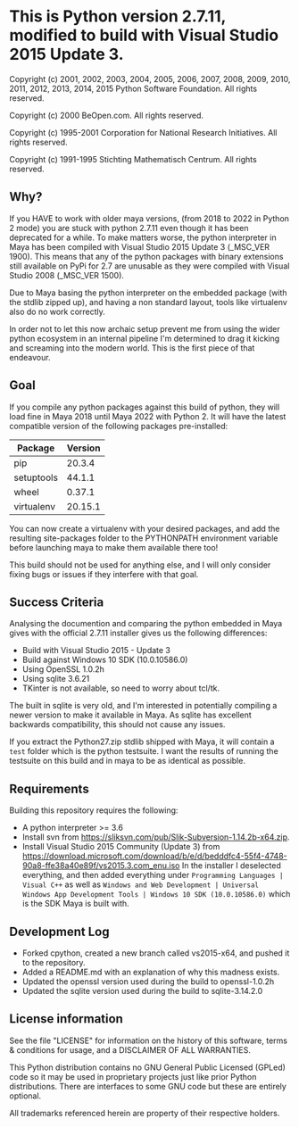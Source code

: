 This is Python version 2.7.11, modified to build with Visual Studio 2015 Update 3.
==================================================================================

Copyright (c) 2001, 2002, 2003, 2004, 2005, 2006, 2007, 2008, 2009, 2010, 2011,
2012, 2013, 2014, 2015 Python Software Foundation.  All rights reserved.

Copyright (c) 2000 BeOpen.com.
All rights reserved.

Copyright (c) 1995-2001 Corporation for National Research Initiatives.
All rights reserved.

Copyright (c) 1991-1995 Stichting Mathematisch Centrum.
All rights reserved.

Why?
----

If you HAVE to work with older maya versions, (from 2018 to 2022 in Python 2
mode) you are stuck with python 2.7.11 even though it has been deprecated for
a while. To make matters worse, the python interpreter in Maya has been 
compiled with Visual Studio 2015 Update 3 (_MSC_VER 1900). This means that any
of the python packages with binary extensions still available on PyPi for 2.7 
are unusable as they were compiled with Visual Studio 2008 (_MSC_VER 1500).

Due to Maya basing the python interpreter on the embedded package (with the 
stdlib zipped up), and having a non standard layout, tools like virtualenv
also do no work correctly.

In order not to let this now archaic setup prevent me from using the wider
python ecosystem in an internal pipeline I'm determined to drag it kicking 
and screaming into the modern world. This is the first piece of that endeavour.

Goal
----

If you compile any python packages against this build of python, they will load
fine in Maya 2018 until Maya 2022 with Python 2. It will have the latest
compatible version of the following packages pre-installed:

| Package    | Version |
| ---------- | ------- |
| pip        | 20.3.4  |
| setuptools | 44.1.1  |
| wheel      | 0.37.1  |
| virtualenv | 20.15.1 |

You can now create a virtualenv with your desired packages, and add the 
resulting site-packages folder to the PYTHONPATH environment variable
before launching maya to make them available there too!

This build should not be used for anything else, and I will only consider
fixing bugs or issues if they interfere with that goal.

Success Criteria
----------------

Analysing the documention and comparing the python embedded in Maya gives with
the official 2.7.11 installer gives us the following differences:

 - Build with Visual Studio 2015 - Update 3
 - Build against Windows 10 SDK (10.0.10586.0)
 - Using OpenSSL 1.0.2h
 - Using sqlite 3.6.21
 - TKinter is not available, so need to worry about tcl/tk.

The built in sqlite is very old, and I'm interested in potentially compiling
a newer version to make it available in Maya. As sqlite has excellent
backwards compatibility, this should not cause any issues.

If you extract the Python27.zip stdlib shipped with Maya, it will contain a
`test` folder which is the python testsuite. I want the results of running the
testsuite on this build and in maya to be as identical as possible.

Requirements
------------

Building this repository requires the following:

 - A python interpreter >= 3.6
 - Install svn from https://sliksvn.com/pub/Slik-Subversion-1.14.2b-x64.zip.
 - Install Visual Studio 2015 Community (Update 3) from
   https://download.microsoft.com/download/b/e/d/bedddfc4-55f4-4748-90a8-ffe38a40e89f/vs2015.3.com_enu.iso
   In the installer I deselected everything, and then added everything under
   `Programming Languages | Visual C++` as well as `Windows and Web Development |
   Universal Windows App Development Tools | Windows 10 SDK (10.0.10586.0)`
   which is the SDK Maya is built with.

Development Log
---------------

 - Forked cpython, created a new branch called vs2015-x64, and pushed it 
   to the repository.
 - Added a README.md with an explanation of why this madness exists.
 - Updated the openssl version used during the build to openssl-1.0.2h
 - Updated the sqlite version used during the build to sqlite-3.14.2.0 

License information
-------------------

See the file "LICENSE" for information on the history of this
software, terms & conditions for usage, and a DISCLAIMER OF ALL
WARRANTIES.

This Python distribution contains no GNU General Public Licensed
(GPLed) code so it may be used in proprietary projects just like prior
Python distributions.  There are interfaces to some GNU code but these
are entirely optional.

All trademarks referenced herein are property of their respective
holders.

